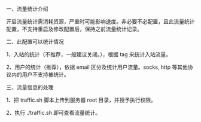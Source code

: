 一、流量统计介绍

开启流量统计需消耗资源，严重时可能影响速度。非必要不必配置，且此流量统计配置，不支持重启及修改配置后，保持之前流量统计记录。

二、此配置可以统计情况

1、入站的统计（不推荐，一般建议关闭。），根据 tag 来统计入站流量。

2、用户的统计（推荐），依据 email 区分及统计用户流量。socks, http 等其他协议内的用户不支持被统计。  

三、流量信息的处理

1、把 traffic.sh 脚本上传到服务器 root 目录，并授予执行权限。

2、执行 ./traffic.sh 即可查看流量统计。
